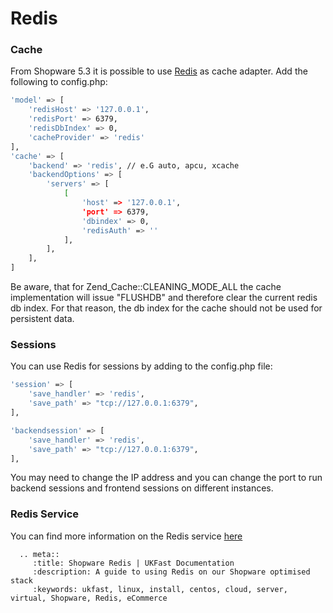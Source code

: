 # Redis

### Cache
From Shopware 5.3 it is possible to use [Redis](https://redis.io/) as cache adapter. Add the following to config.php:

```bash
'model' => [
    'redisHost' => '127.0.0.1',
    'redisPort' => 6379,
    'redisDbIndex' => 0,
    'cacheProvider' => 'redis'
],
'cache' => [
    'backend' => 'redis', // e.G auto, apcu, xcache
    'backendOptions' => [
        'servers' => [
            [
                'host' => '127.0.0.1',
                'port' => 6379,
                'dbindex' => 0,
                'redisAuth' => ''
            ],
        ],
    ],
]
```

Be aware, that for Zend_Cache::CLEANING_MODE_ALL the cache implementation will issue "FLUSHDB" and therefore clear the current redis db index. For that reason, the db index for the cache should not be used for persistent data.

### Sessions
You can use Redis for sessions by adding to the config.php file:
```bash
'session' => [
    'save_handler' => 'redis',
    'save_path' => "tcp://127.0.0.1:6379",
],

'backendsession' => [
    'save_handler' => 'redis',
    'save_path' => "tcp://127.0.0.1:6379",
],
```

You may need to change the IP address and you can change the port to run backend sessions and frontend sessions on different instances.

### Redis Service
You can find more information on the Redis service [here](https://docs.ukfast.co.uk/operatingsystems/linux/redis/redis.html)

```eval_rst
  .. meta::
     :title: Shopware Redis | UKFast Documentation
     :description: A guide to using Redis on our Shopware optimised stack
     :keywords: ukfast, linux, install, centos, cloud, server, virtual, Shopware, Redis, eCommerce

